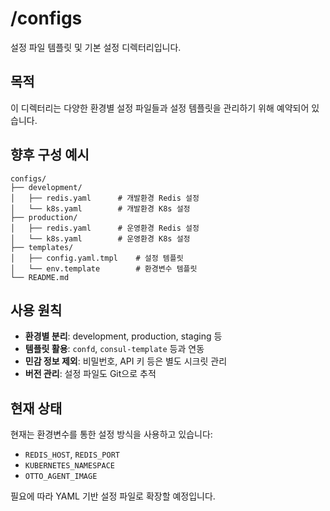 # /configs

설정 파일 템플릿 및 기본 설정 디렉터리입니다.

## 목적

이 디렉터리는 다양한 환경별 설정 파일들과 설정 템플릿을 관리하기 위해 예약되어 있습니다.

## 향후 구성 예시

```
configs/
├── development/
│   ├── redis.yaml      # 개발환경 Redis 설정
│   └── k8s.yaml        # 개발환경 K8s 설정
├── production/
│   ├── redis.yaml      # 운영환경 Redis 설정
│   └── k8s.yaml        # 운영환경 K8s 설정
├── templates/
│   ├── config.yaml.tmpl    # 설정 템플릿
│   └── env.template        # 환경변수 템플릿
└── README.md
```

## 사용 원칙

- **환경별 분리**: development, production, staging 등
- **템플릿 활용**: `confd`, `consul-template` 등과 연동
- **민감 정보 제외**: 비밀번호, API 키 등은 별도 시크릿 관리
- **버전 관리**: 설정 파일도 Git으로 추적

## 현재 상태

현재는 환경변수를 통한 설정 방식을 사용하고 있습니다:
- `REDIS_HOST`, `REDIS_PORT`
- `KUBERNETES_NAMESPACE`
- `OTTO_AGENT_IMAGE`

필요에 따라 YAML 기반 설정 파일로 확장할 예정입니다.